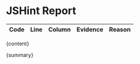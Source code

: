 # JSHint Report

| Code | Line | Column | Evidence | Reason |
|:----:|:----:|:------:|----------|--------|
{content}

{summary}
